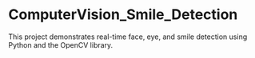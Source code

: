 # ComputerVision_Smile_Detection
This project demonstrates real-time face, eye, and smile detection using Python and the OpenCV library.
